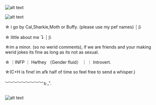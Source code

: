 ![alt text](https://64.media.tumblr.com/322a49841f620d6ad1a80cd8ef47c08a/3ccdb8309ae367eb-7c/s400x600/bca814e15529de3c9ecfa92207ed8969e083f34d.pnj)

![alt text](https://media.discordapp.net/attachments/1052873893028843574/1295521698606743676/Untitled183_20241014175924.png?ex=670f9cda&is=670e4b5a&hm=b9b6892d822b0a018dcad636305f73d9f556bc114567491632e2c0607f9034b6&=&format=webp&quality=lossless&width=350&height=350)
 
☆ i go by Cal,Sharkie,Moth or Buffy. (please use my pef names) ┆彡

 ☆ little about me ↴ ┆彡

 ☆im a minor. (so no werid comments), if we are friends and your making werid jokes its fine as long as its not as sexual.

 ☆ ｜INFP ｜ He⁄they （Gender fluid） ｜ ｜ Introvert․
 
 ☆(C+H is fine! im afk half of time so feel free to send a whisper.)

︶︶︶︶︶︶︶︶︶༉‧₊˚.

![alt text](https://64.media.tumblr.com/db646ec198ab43a6c23028835d24ec0b/ffef7e8029b7971b-e2/s400x600/527bfc5557f204f55d86ced1d98a661db8861b86.gifv)
